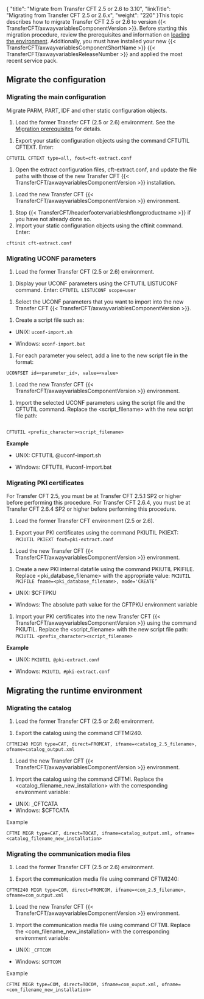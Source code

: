 {
    "title": "Migrate from Transfer CFT 2.5 or 2.6 to 3.10",
    "linkTitle": "Migrating from Transfer CFT 2.5 or 2.6.x",
    "weight": "220"
}This topic describes how to migrate Transfer CFT 2.5 or 2.6 to version {{< TransferCFT/axwayvariablesComponentVersion  >}}. Before starting this migration procedure, review the prerequisites and information on [loading the environment](../). Additionally, you must have installed your new {{< TransferCFT/axwayvariablesComponentShortName  >}} {{< TransferCFT/axwayvariablesReleaseNumber  >}} and applied the most recent service pack.

Migrate the configuration
-------------------------

### Migrating the main configuration

Migrate PARM, PART, IDF and other static configuration objects.

1. Load the former Transfer CFT (2.5 or 2.6) environment. See the <a href="../" class="MCXref xref">Migration prerequisites</a> for details.

<!-- -->

1. Export your static configuration objects using the command CFTUTIL CFTEXT. Enter:

```
CFTUTIL CFTEXT type=all, fout=cft-extract.conf
```

1. Open the extract configuration files, cft-extract.conf, and update the file paths with those of the new Transfer CFT {{< TransferCFT/axwayvariablesComponentVersion  >}} installation.

<!-- -->

1. Load the new Transfer CFT {{< TransferCFT/axwayvariablesComponentVersion  >}} environment.

<!-- -->

1. Stop {{< TransferCFT/headerfootervariableshflongproductname  >}} if you have not already done so.
1. Import your static configuration objects using the cftinit command.  
    Enter:

```
cftinit cft-extract.conf
```

### Migrating UCONF parameters

1. Load the former Transfer CFT (2.5 or 2.6) environment.

<!-- -->

1. Display your UCONF parameters using the CFTUTIL LISTUCONF command. Enter: `CFTUTIL LISTUCONF scope=user`

<!-- -->

1. Select the UCONF parameters that you want to import into the new Transfer CFT {{< TransferCFT/axwayvariablesComponentVersion  >}}.

<!-- -->

1. Create a script file such as:

- UNIX: `uconf-import.sh`

- Windows: `uconf-import.bat`

1. For each parameter you select, add a line to the new script file in the format:

```
UCONFSET id=<parameter_id>, value=<value>
```

1. Load the new Transfer CFT {{< TransferCFT/axwayvariablesComponentVersion  >}} environment.

<!-- -->

1. Import the selected UCONF parameters using the script file and the CFTUTIL command. Replace the &lt;script_filename&gt; with the new script file path:

```

CFTUTIL <prefix_character><script_filename>

```

****Example****

- UNIX: CFTUTIL @uconf-import.sh

<!-- -->

- Windows: CFTUTIL \#uconf-import.bat

### Migrating PKI certificates

For Transfer CFT 2.5, you must be at Transfer CFT 2.5.1 SP2 or higher before performing this procedure. For Transfer CFT 2.6.4, you must be at Transfer CFT 2.6.4 SP2 or higher before performing this procedure.

1. Load the former Transfer CFT environment (2.5 or 2.6).

<!-- -->

1. Export your PKI certificates using the command PKIUTIL PKIEXT: `PKIUTIL PKIEXT fout=pki-extract.conf`

<!-- -->

1. Load the new Transfer CFT {{< TransferCFT/axwayvariablesComponentVersion  >}} environment.

<!-- -->

1. Create a new PKI internal datafile using the command PKIUTIL PKIFILE. Replace &lt;pki_database_filename&gt; with the appropriate value: `PKIUTIL PKIFILE fname=<pki_database_filename>, mode='CREATE’`

- UNIX: $CFTPKU

- Windows: The absolute path value for the CFTPKU environment variable

1. Import your PKI certificates into the new Transfer CFT {{< TransferCFT/axwayvariablesComponentVersion  >}} using the command PKIUTIL. Replace the &lt;script_filename&gt; with the new script file path: `PKIUTIL <prefix_character><script_filename>`

****Example****

- UNIX: `PKIUTIL @pki-extract.conf`

<!-- -->

- Windows: `PKIUTIL #pki-extract.conf`

Migrating the runtime environment
---------------------------------

### Migrating the catalog

1. Load the former Transfer CFT (2.5 or 2.6) environment.

<!-- -->

1. Export the catalog using the command CFTMI240.

```
CFTMI240 MIGR type=CAT, direct=FROMCAT, ifname=<catalog_2.5_filename>, ofname=catalog_output.xml
```

1. Load the new Transfer CFT {{< TransferCFT/axwayvariablesComponentVersion  >}} environment.

<!-- -->

1. Import the catalog using the command CFTMI. Replace the &lt;catalog_filename_new_installation&gt; with the corresponding environment variable:

- UNIX: _CFTCATA
- Windows: $CFTCATA

Example

```
CFTMI MIGR type=CAT, direct=TOCAT, ifname=catalog_output.xml, ofname=<catalog_filename_new_installation>
```

### Migrating the communication media files

1. Load the former Transfer CFT (2.5 or 2.6) environment.

<!-- -->

1. Export the communication media file using command CFTMI240:

```
CFTMI240 MIGR type=COM, direct=FROMCOM, ifname=<com_2.5_filename>, ofname=com_output.xml
```

1. Load the new Transfer CFT {{< TransferCFT/axwayvariablesComponentVersion  >}} environment.

<!-- -->

1. Import the communication media file using command CFTMI. Replace the &lt;com_filename_new_installation&gt; with the corresponding environment variable:

- UNIX: `_CFTCOM`

<!-- -->

- Windows: `$CFTCOM`

Example

```
CFTMI MIGR type=COM, direct=TOCOM, ifname=com_ouput.xml, ofname=<com_filename_new_installation>
```
